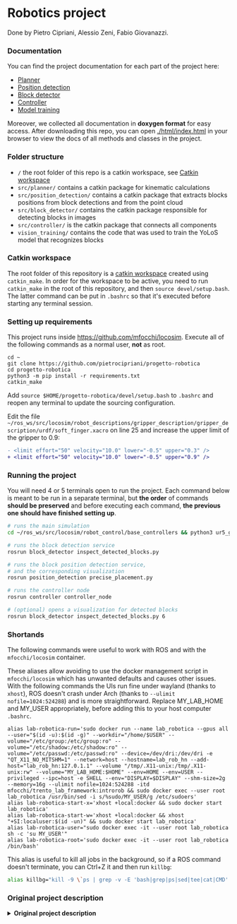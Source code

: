 # Robotics project

Done by Pietro Cipriani, Alessio Zeni, Fabio Giovanazzi.

### Documentation

You can find the project documentation for each part of the project here:
- [Planner](./src/planner/README.md)
- [Position detection](./src/position_detection/Readme.md)
- [Block detector](./src/block_detector/README.md)
- [Controller](./src/controller/README.md)
- [Model training](./vision_training/README.md)

Moreover, we collected all documentation in **doxygen format** for easy access. After downloading this repo, you can open [./html/index.html](./html/index.html) in your browser to view the docs of all methods and classes in the project.

### Folder structure

- `/` the root folder of this repo is a catkin workspace, see [Catkin workspace](#catkin-workspace)
- `src/planner/` contains a catkin package for kinematic calculations
- `src/position_detection/` contains a catkin package that extracts blocks positions from block detections and from the point cloud
- `src/block_detector/` contains the catkin package responsible for detecting blocks in images
- `src/controller/` is the catkin package that connects all components 
- `vision_training/` contains the code that was used to train the YoLoS model that recognizes blocks

### Catkin workspace

The root folder of this repository is a [catkin workspace](http://wiki.ros.org/catkin/Tutorials/create_a_workspace) created using `catkin_make`. In order for the workspace to be active, you need to run `catkin_make` in the root of this repository, and then `source devel/setup.bash`. The latter command can be put in `.bashrc` so that it's executed before starting any terminal session.

### Setting up requirements

This project runs inside https://github.com/mfocchi/locosim. Execute all of the following commands as a normal user, **not** as root.

```
cd ~
git clone https://github.com/pietrocipriani/progetto-robotica
cd progetto-robotica
python3 -m pip install -r requirements.txt
catkin_make
```

Add `source $HOME/progetto-robotica/devel/setup.bash` to `.bashrc` and reopen any terminal to update the sourcing configuration.

Edit the file `~/ros_ws/src/locosim/robot_descriptions/gripper_description/gripper_description/urdf/soft_finger.xacro` on line 25 and increase the upper limit of the gripper to 0.9:
```diff
- <limit effort="50" velocity="10.0" lower="-0.5" upper="0.3" />
+ <limit effort="50" velocity="10.0" lower="-0.5" upper="0.9" />
```

### Running the project

You will need 4 or 5 terminals open to run the project. Each command below is meant to be run in a separate terminal, but **the order** of commands **should be preserved** and before executing each command, **the previous one should have finished setting up**.

```sh
# runs the main simulation
cd ~/ros_ws/src/locosim/robot_control/base_controllers && python3 ur5_generic.py

# runs the block detection service
rosrun block_detector inspect_detected_blocks.py

# runs the block position detection service,
# and the corresponding visualization
rosrun position_detection precise_placement.py

# runs the controller node
rosrun controller controller_node

# (optional) opens a visualization for detected blocks
rosrun block_detector inspect_detected_blocks.py 6
```

### Shortands

The following commands were useful to work with ROS and with the `mfocchi/locosim` container.

These aliases allow avoiding to use the docker management script in `mfocchi/locosim` which has unwanted defaults and causes other issues. With the following commands the UIs run fine under wayland (thanks to `xhost`), ROS doesn't crash under Arch (thanks to `--ulimit nofile=1024:524288`) and is more straightforward. Replace MY_LAB_HOME and MY_USER appropriately, before adding this to your host computer `.bashrc`.
```
alias lab-robotica-run='sudo docker run --name lab_robotica --gpus all --user="$(id -u):$(id -g)" --workdir="/home/$USER" --volume="/etc/group:/etc/group:ro" --volume="/etc/shadow:/etc/shadow:ro" --volume="/etc/passwd:/etc/passwd:ro" --device=/dev/dri:/dev/dri -e "QT_X11_NO_MITSHM=1" --network=host --hostname=lab_rob_hn --add-host="lab_rob_hn:127.0.1.1" --volume "/tmp/.X11-unix:/tmp/.X11-unix:rw" --volume="MY_LAB_HOME:$HOME" --env=HOME --env=USER --privileged --ipc=host -e SHELL --env="DISPLAY=$DISPLAY" --shm-size=2g --memory=16g --ulimit nofile=1024:524288 -itd mfocchi/trento_lab_framework:introrob && sudo docker exec --user root lab_robotica /usr/bin/sed -i s/%sudo/MY_USER/g /etc/sudoers'
alias lab-robotica-start-x='xhost +local:docker && sudo docker start lab_robotica'
alias lab-robotica-start-w='xhost +local:docker && xhost "+SI:localuser:$(id -un)" && sudo docker start lab_robotica'
alias lab-robotica-user="sudo docker exec -it --user root lab_robotica sh -c 'su MY_USER'"
alias lab-robotica-root='sudo docker exec -it --user root lab_robotica /bin/bash'
```

This alias is useful to kill all jobs in the background, so if a ROS command doesn't terminate, you can Ctrl+Z it and then run `killbg`:
```sh
alias killbg="kill -9 \`ps | grep -v -E 'bash|grep|ps|sed|tee|cat|CMD' | sed 's@^[^0-9]*\([0-9]\+\).*@\1@' | tee >(cat >&2)\`"
```

### Original project description

<details><summary><b>Original project description</b></summary>


## Project n. 1
A number of objects (e.g., mega-blocks) are stored without any specific order on a stand
(initial stand) located within the workspace of a robotic manipulator. The manipulator is an
anthropomorphic arm, with a spherical wrist and a two-fingered gripper as end-effector.
The objects can belong to different classes but have a known geometry (coded in the STL files). The objective of the project is to use the manipulator to pick the objects in sequence and to position them on a different stand according to a specified order (final stand). A calibrated 3D sensor is used to locate the different objects and to detect their position in the initial stand. 
### Assignment
There are multiple objects on the initial stand, one for each class. There is no specific order
in the initial configuration, except that the base of the object is “naturally” in contact with the
ground. Each object has to be picked up and stored in the position prescribed for its class
and marked by the object’s silhouette.
### Delivery rules
The project is developed in groups. The typical group size consists of three-four members. We can also accept groups with a smaller number of members. The group is supposed to work in perfect cooperation and the workload is required to be fairly distributed. The specific contribution of each member will be exposed during the project discussion.
The delivery phase is as follows:

1. The project can be implemented both in simulation or on the real robot. In the second case it will have to be tested in the laboratory with the Teaching Assistant at most 5 least five days before the exam date. During the tests, small videos can be shot and used for the presentation.
2. Each group will have to deliver the package containing the full code (with doxygen documentation and a readme for use) plus a 5-6 pages report describing
    - the technique used for perception
    - the technique used for robot motion 
    - the technique used for high-level planning
3. The delivery deadline is three days before the (oral) exam presentation
4. On the day of the exam, the students will give a 10 minutes presentation highlighting the contribution of each member inside the oral session.
5. If allowed by the time, the group could also be asked to perform a small demo session. Otherwise, we will rely on the clip shot before the exam.

</details>